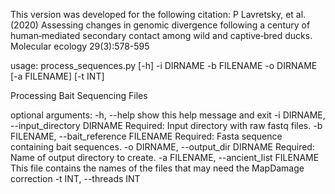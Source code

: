 This version was developed for the following citation:
P Lavretsky, et al. (2020) Assessing changes in genomic divergence following a century of human‐mediated secondary contact among wild and captive‐bred ducks. Molecular ecology 29(3):578-595

usage: process_sequences.py [-h] -i DIRNAME -b FILENAME -o DIRNAME
                            [-a FILENAME] [-t INT]

Processing Bait Sequencing Files

optional arguments:
  -h, --help            show this help message and exit
  -i DIRNAME, --input_directory DIRNAME
                        Required: Input directory with raw fastq files.
  -b FILENAME, --bait_reference FILENAME
                        Required: Fasta sequence containing bait sequences.
  -o DIRNAME, --output_dir DIRNAME
                        Required: Name of output directory to create.
  -a FILENAME, --ancient_list FILENAME
                        This file contains the names of the files that may
                        need the MapDamage correction
  -t INT, --threads INT
